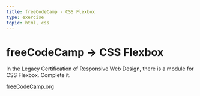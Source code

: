 ```yaml
---
title: freeCodeCamp - CSS Flexbox
type: exercise
topic: html, css
---
```


# freeCodeCamp → CSS Flexbox

In the Legacy Certification of Responsive Web Design, there is a module for CSS Flexbox. Complete it.

[freeCodeCamp.org](https://www.freecodecamp.org/learn/responsive-web-design/#responsive-web-design-principles)
